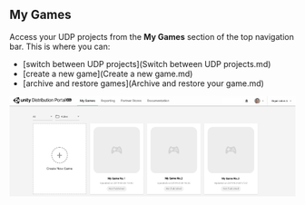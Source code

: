 ## My Games 

Access your UDP projects from the **My Games** section of the top navigation bar. This is where you can:

- [switch between UDP projects](Switch between UDP projects.md)
- [create a new game](Create a new game.md)
- [archive and restore games](Archive and restore your game.md)

 ![img](images/image_30.png)

